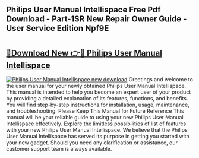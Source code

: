 ## Philips User Manual Intellispace Free Pdf Download - Part-1SR New Repair Owner Guide - User Service Edition Npf9E

# <h2><a href="http://bc72776.oget.top/?id=Philips+User+Manual+Intellispace">🔗Download New 👉🔴 Philips User Manual Intellispace</a></h2>

[![Philips User Manual Intellispace new download](https://i.imgur.com/5g1atiW.png)](http://bc72776.oget.top/?id=Philips+User+Manual+Intellispace)
Greetings and welcome to the user manual for your newly obtained Philips User Manual Intellispace. This manual is intended to help you become an expert user of your product by providing a detailed explanation of its features, functions, and benefits. You will find step-by-step instructions for installation, usage, maintenance, and troubleshooting. Please Keep This Manual for Future Reference This manual will be your reliable guide to using your new Philips User Manual Intellispace effectively. Explore the limitless possibilities of list of features with your new Philips User Manual Intellispace. We believe that the Philips User Manual Intellispace has served its purpose in getting you started with your new gadget. Should you need any clarification or assistance, our customer support team is always available.

